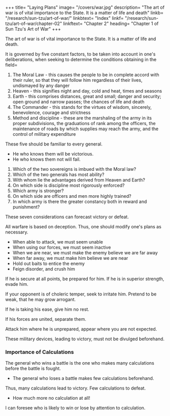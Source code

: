 +++
title=  "Laying Plans"
image=  "/covers/war.jpg"
description=  "The art of war is of vital importance to the State. It is a matter of life and death"
linkb=  "/research/sun-tzu/art-of-war/"
linkbtext=  "Index"
linkf=  "/research/sun-tzu/art-of-war/chapter-02"
linkftext=  "Chapter 2"
heading=  "Chapter 1 of Sun Tzu's Art of War"
+++


<!-- Translated by Lionel Giles -->

The art of war is of vital importance to the State. It is a matter of life and death. <!--  , a road either to safety or to ruin. Hence it is a subject of inquiry which can on no account be neglected. -->

It is governed by five constant factors, to be taken into account in one's deliberations, when seeking to determine the conditions obtaining in the field= 

1. The Moral Law - this causes the people to be in complete accord with their ruler, so that they will follow him regardless of their lives, undismayed by any danger
2. Heaven - this signifies night and day, cold and heat, times and seasons
3. Earth - this comprises distances, great and small; danger and security; open ground and narrow passes; the chances of life and death
4. The Commander - this stands for the virtues of wisdom, sincerely, benevolence, courage and strictness
5. Method and discipline - these are the marshaling of the army in its proper subdivisions, the graduations of rank among the officers, the maintenance of roads by which supplies may reach the army, and the control of military expenditure


These five should be familiar to every general. 
- He who knows them will be victorious. 
- He who knows them not will fail.

<!-- 12. Therefore, in your deliberations, when seeking to determine the military conditions, let them be made the basis of a comparison, in this wise= -- -->

1. Which of the two sovereigns is imbued with the Moral law?
2. Which of the two generals has most ability?
3. With whom lie the advantages derived from Heaven and Earth? 
4. On which side is discipline most rigorously enforced? 
5. Which army is stronger?
6. On which side are officers and men more highly trained?
7. In which army is there the greater constancy both in reward and punishment?

These seven considerations can forecast victory or defeat.

<!-- 15. The general that hearkens to my counsel and acts upon it, will conquer=  let such a one be retained in command! The general that hearkens not to my counsel nor acts upon it, will suffer defeat= --let such a one be dismissed!
16. While heading the profit of my counsel, avail yourself also of any helpful circumstances over and beyond the ordinary rules. -->

All warfare is based on deception. Thus, one should modify one's plans as necessary.
- When able to attack, we must seem unable
- When using our forces, we must seem inactive
- When we are near, we must make the enemy believe we are far away
- When far away, we must make him believe we are near
- Hold out baits to entice the enemy
- Feign disorder, and crush him

If he is secure at all points, be prepared for him. If he is in superior strength, evade him.

If your opponent is of choleric temper, seek to irritate him. Pretend to be weak, that he may grow arrogant.

If he is taking his ease, give him no rest. 

If his forces are united, separate them.

Attack him where he is unprepared, appear where you are not expected.

These military devices, leading to victory, must not be divulged beforehand.


### Importance of Calculations

The general who wins a battle is the one who makes many calculations before the battle is fought. 
- The general who loses a battle makes few calculations beforehand.  

Thus, many calculations lead to victory. Few calculations to defeat. 
- How much more no calculation at all!

I can foresee who is likely to win or lose by attention to calculation.
